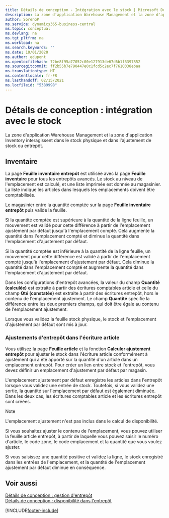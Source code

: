 ```yaml
---
title: Détails de conception - Intégration avec le stock | Microsoft Docs
description: La zone d'application Warehouse Management et la zone d'application Inventory interagissent dans le stock physique et dans l'ajustement de stock ou entrepôt.
author: SorenGP
ms.service: dynamics365-business-central
ms.topic: conceptual
ms.devlang: na
ms.tgt_pltfrm: na
ms.workload: na
ms.search.keywords: ''
ms.date: 10/01/2020
ms.author: edupont
ms.openlocfilehash: 72be8f95a77052c00e127913de67d6b1f3397852
ms.sourcegitcommit: ff2b55b7e790447e0c1fcd5c2ec7f7610338ebaa
ms.translationtype: HT
ms.contentlocale: fr-FR
ms.lasthandoff: 02/15/2021
ms.locfileid: "5389998"
---
```

# <a name="design-details-integration-with-inventory"></a>Détails de conception : intégration avec le stock
La zone d'application Warehouse Management et la zone d'application Inventory interagissent dans le stock physique et dans l'ajustement de stock ou entrepôt.  
  
## <a name="physical-inventory"></a>Inventaire  
 La page **Feuille inventaire entrepôt** est utilisée avec la page **Feuille inventaire** pour tous les entrepôts avancés. Le stock au niveau de l'emplacement est calculé, et une liste imprimée est donnée au magasinier. La liste indique les articles dans lesquels les emplacements doivent être comptabilisés.  
  
 Le magasinier entre la quantité comptée sur la page **Feuille inventaire entrepôt** puis valide la feuille.  
  
 Si la quantité comptée est supérieure à la quantité de la ligne feuille, un mouvement est validé pour cette différence à partir de l'emplacement ajustement par défaut jusqu'à l'emplacement compté. Cela augmente la quantité dans l'emplacement compté et diminue la quantité dans l'emplacement d'ajustement par défaut.  
  
 Si la quantité comptée est inférieure à la quantité de la ligne feuille, un mouvement pour cette différence est validé à partir de l'emplacement compté jusqu'à l'emplacement d'ajustement par défaut. Cela diminue la quantité dans l'emplacement compté et augmente la quantité dans l'emplacement d'ajustement par défaut.  
  
 Dans les configurations d'entrepôt avancées, la valeur du champ **Quantité (calculée)** est extraite à partir des écritures comptables article et celle du champ **Qté (constatée)** est extraite à partir des écritures entrepôt, hors le contenu de l'emplacement ajustement. Le champ **Quantité** spécifie la différence entre les deux premiers champs, qui doit être égale au contenu de l'emplacement ajustement.  
  
 Lorsque vous validez la feuille stock physique, le stock et l'emplacement d'ajustement par défaut sont mis à jour.  
  
### <a name="warehouse-adjustments-to-the-item-ledger"></a>Ajustements d'entrepôt dans l'écriture article  
 Vous utilisez la page **Feuille article** et la fonction **Calculer ajustement entrepôt** pour ajuster le stock dans l'écriture article conformément à ajustement qui a été apporté sur la quantité d'un article dans un emplacement entrepôt. Pour créer un lien entre stock et l'entrepôt, vous devez définir un emplacement d'ajustement par défaut par magasin.  
  
 L'emplacement ajustement par défaut enregistre les articles dans l'entrepôt lorsque vous validez une entrée de stock. Toutefois, si vous validez une sortie, la quantité sur l'emplacement par défaut est également diminuée. Dans les deux cas, les écritures comptables article et les écritures entrepôt sont créées.  
  
> [!NOTE]  
>  L'emplacement ajustement n'est pas inclus dans le calcul de disponibilité.  
  
 Si vous souhaitez ajuster le contenu de l'emplacement, vous pouvez utiliser la feuille article entrepôt, à partir de laquelle vous pouvez saisir le numéro d'article, le code zone, le code emplacement et la quantité que vous voulez ajuster.  
  
 Si vous saisissez une quantité positive et validez la ligne, le stock enregistré dans les entrées de l'emplacement, et la quantité de l'emplacement ajustement par défaut diminue en conséquence.  
  
## <a name="see-also"></a>Voir aussi  
 [Détails de conception : gestion d'entrepôt](design-details-warehouse-management.md)   
 [Détails de conception : disponibilité dans l'entrepôt](design-details-availability-in-the-warehouse.md)

[!INCLUDE[footer-include](includes/footer-banner.md)]